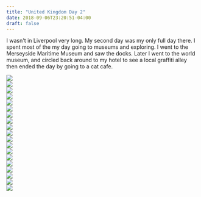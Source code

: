 ```yaml
---
title: "United Kingdom Day 2"
date: 2018-09-06T23:20:51-04:00
draft: false
---
```

<link href="/styles/common.css" rel="stylesheet">

<div class="content-shadow-container center-title-container">
    <p>I wasn't in Liverpool very long. My second day was my only full day there. I spent most of the my day going to museums and exploring. I went to the Merseyside Maritime Museum and saw the docks. Later I went to the world museum, and circled back around to my hotel to see a local graffiti alley then ended the day by going to a cat cafe.</p>
</div>

<div class="content-shadow-container">
    <a href="https://imagizer.imageshack.com/v2/640x480q90/921/k5GRMN.jpg" target="_blank">
        <img src="https://imagizer.imageshack.com/v2/640x480q90/921/k5GRMN.jpg"/>
    </a>
</div>

<div class="content-shadow-container">
    <a href="https://imagizer.imageshack.com/v2/640x480q90/922/7EiFh2.jpg" target="_blank">
        <img src="https://imagizer.imageshack.com/v2/640x480q90/922/7EiFh2.jpg"/>
    </a>
</div>

<div class="content-shadow-container">
    <a href="https://imagizer.imageshack.com/v2/640x480q90/921/ATDBQj.jpg" target="_blank">
        <img src="https://imagizer.imageshack.com/v2/640x480q90/921/ATDBQj.jpg"/>
    </a>
</div>

<div class="content-shadow-container">
    <a href="https://imagizer.imageshack.com/v2/640x480q90/921/PEpIxU.jpg" target="_blank">
        <img src="https://imagizer.imageshack.com/v2/640x480q90/921/PEpIxU.jpg"/>
    </a>
</div>

<div class="content-shadow-container">
    <a href="https://imagizer.imageshack.com/v2/640x480q90/924/bIZMyg.jpg" target="_blank">
        <img src="https://imagizer.imageshack.com/v2/640x480q90/924/bIZMyg.jpg"/>
    </a>
</div>

<div class="content-shadow-container">
    <a href="https://imagizer.imageshack.com/v2/640x480q90/923/G1hh4n.jpg" target="_blank">
        <img src="https://imagizer.imageshack.com/v2/640x480q90/923/G1hh4n.jpg"/>
    </a>
</div>

<div class="content-shadow-container">
    <a href="https://imagizer.imageshack.com/v2/640x480q90/922/Tk6akA.jpg" target="_blank">
        <img src="https://imagizer.imageshack.com/v2/640x480q90/922/Tk6akA.jpg"/>
    </a>
</div>

<div class="content-shadow-container">
    <a href="https://imagizer.imageshack.com/v2/640x480q90/922/m5K1FG.jpg" target="_blank">
        <img src="https://imagizer.imageshack.com/v2/640x480q90/922/m5K1FG.jpg"/>
    </a>
</div>

<div class="content-shadow-container">
    <a href="https://imagizer.imageshack.com/v2/640x480q90/922/Ay65NT.jpg" target="_blank">
        <img src="https://imagizer.imageshack.com/v2/640x480q90/922/Ay65NT.jpg"/>
    </a>
</div>

<div class="content-shadow-container">
    <a href="https://imagizer.imageshack.com/v2/640x480q90/924/O23E61.jpg" target="_blank">
        <img src="https://imagizer.imageshack.com/v2/640x480q90/924/O23E61.jpg"/>
    </a>
</div>

<div class="content-long-shadow-container">
    <a href="https://imagizer.imageshack.com/v2/640x480q90/921/bzDnwx.jpg" target="_blank">
        <img src="https://imagizer.imageshack.com/v2/640x480q90/921/bzDnwx.jpg"/>
    </a>
</div>

<div class="content-long-shadow-container">
    <a href="https://imagizer.imageshack.com/v2/640x480q90/922/tKax6E.jpg" target="_blank">
        <img src="https://imagizer.imageshack.com/v2/640x480q90/922/tKax6E.jpg"/>
    </a>
</div>

<div class="content-long-shadow-container">
    <a href="https://imagizer.imageshack.com/v2/640x480q90/922/7tFpD9.jpg" target="_blank">
        <img src="https://imagizer.imageshack.com/v2/640x480q90/922/7tFpD9.jpg"/>
    </a>
</div>

<div class="content-shadow-container">
    <a href="https://imagizer.imageshack.com/v2/640x480q90/922/LTgddz.jpg" target="_blank">
        <img src="https://imagizer.imageshack.com/v2/640x480q90/922/LTgddz.jpg"/>
    </a>
</div>

<div class="content-long-shadow-container">
    <a href="https://imagizer.imageshack.com/v2/640x480q90/922/yoqyct.jpg" target="_blank">
        <img src="https://imagizer.imageshack.com/v2/640x480q90/922/yoqyct.jpg"/>
    </a>
</div>

<div class="content-long-shadow-container">
    <a href="https://imagizer.imageshack.com/v2/640x480q90/921/8xwRYV.jpg" target="_blank">
        <img src="https://imagizer.imageshack.com/v2/640x480q90/921/8xwRYV.jpg"/>
    </a>
</div>

<div class="content-shadow-container">
    <a href="https://imagizer.imageshack.com/v2/640x480q90/921/wAV45I.jpg" target="_blank">
        <img src="https://imagizer.imageshack.com/v2/640x480q90/921/wAV45I.jpg"/>
    </a>
</div>

<div class="content-shadow-container">
    <a href="https://imagizer.imageshack.com/v2/640x480q90/922/BQpscA.jpg" target="_blank">
        <img src="https://imagizer.imageshack.com/v2/640x480q90/922/BQpscA.jpg"/>
    </a>
</div>

<div class="content-long-shadow-container">
    <a href="https://imagizer.imageshack.com/v2/640x480q90/922/ytuSa2.jpg" target="_blank">
        <img src="https://imagizer.imageshack.com/v2/640x480q90/922/ytuSa2.jpg"/>
    </a>
</div>